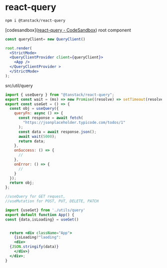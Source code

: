 # react-query


```bash
npm i @tanstack/react-query
```

[codesandbox]([react-query - CodeSandbox](https://codesandbox.io/s/react-query-633r96))
root component
```jsx
const queryClient= new QueryClient()

root.render(
  <StrictMode>
  <QueryClientProvider client={queryClient}>
    <App />
  </QueryClientProvider >
  </StrictMode>
);

```





src/util/query
```jsx
import { useQuery } from "@tanstack/react-query";
export const wait = (ms) => new Promise((resolve) => setTimeout(resolve, ms));
export const useGet = () => {
  const obj = useQuery({
    queryFn: async () => {
      const response = await fetch(
        "https://jsonplaceholder.typicode.com/todos/1"
      );
      const data = await response.json();
      await wait(5000);
      return data;
    },
    onSuccess: () => {
      //
    },
    onError: () => {
      //
    }
  });
  return obj;
};

//useQuery for GET request,
//useMutation for POST, PUT, DELETE, PATCH

```


```jsx
import {useGet} from './utils/query'
export default function App() {
const {data,isLoading} = useGet() 


  return <div className="App">
    {isLoading?"laoding":
    <div>
  {JSON.stringify(data)}
    </div>}
  </div>;
}
```